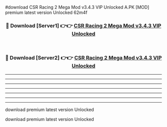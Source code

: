 #download CSR Racing 2 Mega Mod v3.4.3 VIP Unlocked A.PK [MOD] premium latest version Unlocked 62m4f 



<div align="center">
<h3>🔴 Download [Server1] 👉👉 <a href="https://download1apk.web.app/">CSR Racing 2 Mega Mod v3.4.3 VIP Unlocked</a></h3><br>

<h3>🔴 Download [Server2] 👉👉 <a href="https://download1apk.web.app/">CSR Racing 2 Mega Mod v3.4.3 VIP Unlocked</a></h3>
</div>





----------------------------------------------------------

----------------------------------------------------------

----------------------------------------------------------

----------------------------------------------------------

----------------------------------------------------------

----------------------------------------------------------

----------------------------------------------------------

download premium latest version Unlocked

download premium latest version Unlocked
